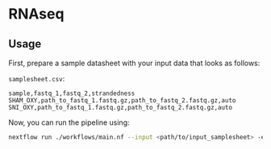 # RNAseq

## Usage

First, prepare a sample datasheet with your input data that looks as follows:

`samplesheet.csv`:

```csv
sample,fastq_1,fastq_2,strandedness
SHAM_OXY,path_to_fastq_1.fastq.gz,path_to_fastq_2.fastq.gz,auto
SNI_OXY,path_to_fastq_1.fastq.gz,path_to_fastq_2.fastq.gz,auto
```

Now, you can run the pipeline using:

```bash
nextflow run ./workflows/main.nf --input <path/to/input_samplesheet> -entry RNASEQ
```
